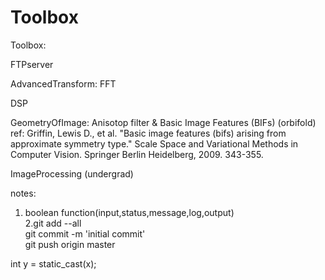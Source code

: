 Toolbox
====

Toolbox:

FTPserver

AdvancedTransform: FFT

DSP

GeometryOfImage: Anisotop filter & Basic Image Features (BIFs) (orbifold)  
ref: Griffin, Lewis D., et al. "Basic image features (bifs) arising from approximate symmetry type." Scale Space and Variational Methods in Computer Vision. Springer Berlin Heidelberg, 2009. 343-355.

ImageProcessing (undergrad)

notes:  
1. boolean function(input,status,message,log,output)  
2.git add --all   
git commit -m 'initial commit'  
git push origin master  


int y = static_cast<int>(x);
